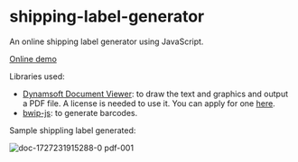 # shipping-label-generator

An online shipping label generator using JavaScript.

[Online demo](https://tony-xlh.github.io/shipping-label-generator/)

Libraries used:

* [Dynamsoft Document Viewer](https://www.dynamsoft.com/document-viewer/docs/introduction/index.html): to draw the text and graphics and output a PDF file. A license is needed to use it. You can apply for one [here](https://www.dynamsoft.com/customer/license/trialLicense/?product=dcv&package=cross-platform).
* [bwip-js](https://github.com/metafloor/bwip-js): to generate barcodes.

Sample shippling label generated:

![doc-1727231915288-0 pdf-001](https://github.com/user-attachments/assets/173071a1-7149-4463-bf6a-d3364cc223c7)

